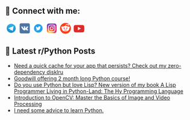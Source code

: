 ## 🔎 Connect with me:
[<img src="https://github.com/bullbesh/bullbesh/blob/main/images/Telegram.png" width="32" height="32" />](https://t.me/bullbesh)
[<img src="https://github.com/bullbesh/bullbesh/blob/main/images/VK.png" width="32" height="32" />](https://vk.com/bullbesh)
[<img src="https://github.com/bullbesh/bullbesh/blob/main/images/Twitter.png" width="32" height="32" />](https://twitter.com/bullbesh1)
[<img src="https://github.com/bullbesh/bullbesh/blob/main/images/Instagram.png" width="32" height="32" />](https://www.instagram.com/bullbesh)
[<img src="https://github.com/bullbesh/bullbesh/blob/main/images/Reddit.png" width="32" height="32" />](https://www.reddit.com/user/bullbesh)
[<img src="https://github.com/bullbesh/bullbesh/blob/main/images/YouTube.png" width="32" height="32" />](https://www.youtube.com/channel/UCtfjRs6uzgq5mfm8S06WTcg)

## 📕 Latest r/Python Posts
<!-- BLOG-POST-LIST:START -->
- [Need a quick cache for your app that persists? Check out my zero-dependency disklru](https://www.reddit.com/r/Python/comments/13ry3zd/need_a_quick_cache_for_your_app_that_persists/)
- [Goodwill offering 2 month long Python course!](https://www.reddit.com/r/Python/comments/13rv03z/goodwill_offering_2_month_long_python_course/)
- [Do you use Python but love Lisp? New version of my book A Lisp Programmer Living in Python-Land: The Hy Programming Language](https://www.reddit.com/r/Python/comments/13rtjzc/do_you_use_python_but_love_lisp_new_version_of_my/)
- [Introduction to OpenCV: Master the Basics of Image and Video Processing](https://www.reddit.com/r/Python/comments/13rs2pv/introduction_to_opencv_master_the_basics_of_image/)
- [I need some advice to learn Python.](https://www.reddit.com/r/Python/comments/13rrqj8/i_need_some_advice_to_learn_python/)
<!-- BLOG-POST-LIST:END -->
